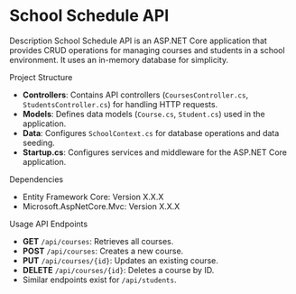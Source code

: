 # School Schedule API

Description
School Schedule API is an ASP.NET Core application that provides CRUD operations for managing courses and students in a school environment. It uses an in-memory database for simplicity.

Project Structure
- **Controllers**: Contains API controllers (`CoursesController.cs`, `StudentsController.cs`) for handling HTTP requests.
- **Models**: Defines data models (`Course.cs`, `Student.cs`) used in the application.
- **Data**: Configures `SchoolContext.cs` for database operations and data seeding.
- **Startup.cs**: Configures services and middleware for the ASP.NET Core application.

Dependencies
- Entity Framework Core: Version X.X.X
- Microsoft.AspNetCore.Mvc: Version X.X.X

Usage
API Endpoints
- **GET** `/api/courses`: Retrieves all courses.
- **POST** `/api/courses`: Creates a new course.
- **PUT** `/api/courses/{id}`: Updates an existing course.
- **DELETE** `/api/courses/{id}`: Deletes a course by ID.
- Similar endpoints exist for `/api/students`.


